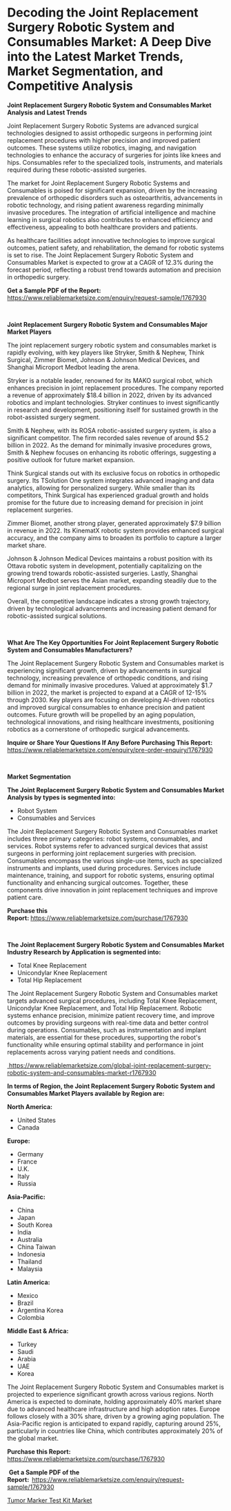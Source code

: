 <p><h1>Decoding the Joint Replacement Surgery Robotic System and Consumables Market: A Deep Dive into the Latest Market Trends, Market Segmentation, and Competitive Analysis</h1></p><p><strong>Joint Replacement Surgery Robotic System and Consumables Market Analysis and Latest Trends</strong></p>
<p><p>Joint Replacement Surgery Robotic Systems are advanced surgical technologies designed to assist orthopedic surgeons in performing joint replacement procedures with higher precision and improved patient outcomes. These systems utilize robotics, imaging, and navigation technologies to enhance the accuracy of surgeries for joints like knees and hips. Consumables refer to the specialized tools, instruments, and materials required during these robotic-assisted surgeries.</p><p>The market for Joint Replacement Surgery Robotic Systems and Consumables is poised for significant expansion, driven by the increasing prevalence of orthopedic disorders such as osteoarthritis, advancements in robotic technology, and rising patient awareness regarding minimally invasive procedures. The integration of artificial intelligence and machine learning in surgical robotics also contributes to enhanced efficiency and effectiveness, appealing to both healthcare providers and patients.</p><p>As healthcare facilities adopt innovative technologies to improve surgical outcomes, patient safety, and rehabilitation, the demand for robotic systems is set to rise. The Joint Replacement Surgery Robotic System and Consumables Market is expected to grow at a CAGR of 12.3% during the forecast period, reflecting a robust trend towards automation and precision in orthopedic surgery.</p></p>
<p><strong>Get a Sample PDF of the Report:&nbsp;</strong> <a href="https://www.reliablemarketsize.com/enquiry/request-sample/1767930?utm_campaign=1840&utm_medium=2&utm_source=Github&utm_content=ia&utm_term=05032025&utm_id=joint-replacement-surgery-robotic-system-and-consumables">https://www.reliablemarketsize.com/enquiry/request-sample/1767930</a></p>
<p>&nbsp;</p>
<p><strong>Joint Replacement Surgery Robotic System and Consumables Major Market Players</strong></p>
<p><p>The joint replacement surgery robotic system and consumables market is rapidly evolving, with key players like Stryker, Smith & Nephew, Think Surgical, Zimmer Biomet, Johnson & Johnson Medical Devices, and Shanghai Microport Medbot leading the arena.</p><p>Stryker is a notable leader, renowned for its MAKO surgical robot, which enhances precision in joint replacement procedures. The company reported a revenue of approximately $18.4 billion in 2022, driven by its advanced robotics and implant technologies. Stryker continues to invest significantly in research and development, positioning itself for sustained growth in the robot-assisted surgery segment.</p><p>Smith & Nephew, with its ROSA robotic-assisted surgery system, is also a significant competitor. The firm recorded sales revenue of around $5.2 billion in 2022. As the demand for minimally invasive procedures grows, Smith & Nephew focuses on enhancing its robotic offerings, suggesting a positive outlook for future market expansion.</p><p>Think Surgical stands out with its exclusive focus on robotics in orthopedic surgery. Its TSolution One system integrates advanced imaging and data analytics, allowing for personalized surgery. While smaller than its competitors, Think Surgical has experienced gradual growth and holds promise for the future due to increasing demand for precision in joint replacement surgeries.</p><p>Zimmer Biomet, another strong player, generated approximately $7.9 billion in revenue in 2022. Its KinematX robotic system provides enhanced surgical accuracy, and the company aims to broaden its portfolio to capture a larger market share.</p><p>Johnson & Johnson Medical Devices maintains a robust position with its Ottava robotic system in development, potentially capitalizing on the growing trend towards robotic-assisted surgeries. Lastly, Shanghai Microport Medbot serves the Asian market, expanding steadily due to the regional surge in joint replacement procedures.</p><p>Overall, the competitive landscape indicates a strong growth trajectory, driven by technological advancements and increasing patient demand for robotic-assisted surgical solutions.</p></p>
<p>&nbsp;</p>
<p><strong>What Are The Key Opportunities For Joint Replacement Surgery Robotic System and Consumables Manufacturers?</strong></p>
<p><p>The Joint Replacement Surgery Robotic System and Consumables market is experiencing significant growth, driven by advancements in surgical technology, increasing prevalence of orthopedic conditions, and rising demand for minimally invasive procedures. Valued at approximately $1.7 billion in 2022, the market is projected to expand at a CAGR of 12-15% through 2030. Key players are focusing on developing AI-driven robotics and improved surgical consumables to enhance precision and patient outcomes. Future growth will be propelled by an aging population, technological innovations, and rising healthcare investments, positioning robotics as a cornerstone of orthopedic surgical advancements.</p></p>
<p><strong>Inquire or Share Your Questions If Any Before Purchasing This Report:</strong> <a href="https://www.reliablemarketsize.com/enquiry/pre-order-enquiry/1767930?utm_campaign=1840&utm_medium=2&utm_source=Github&utm_content=ia&utm_term=05032025&utm_id=joint-replacement-surgery-robotic-system-and-consumables">https://www.reliablemarketsize.com/enquiry/pre-order-enquiry/1767930</a></p>
<p>&nbsp;</p>
<p><strong>Market Segmentation</strong></p>
<p><strong>The Joint Replacement Surgery Robotic System and Consumables Market Analysis by types is segmented into:</strong></p>
<p><ul><li>Robot System</li><li>Consumables and Services</li></ul></p>
<p><p>The Joint Replacement Surgery Robotic System and Consumables market includes three primary categories: robot systems, consumables, and services. Robot systems refer to advanced surgical devices that assist surgeons in performing joint replacement surgeries with precision. Consumables encompass the various single-use items, such as specialized instruments and implants, used during procedures. Services include maintenance, training, and support for robotic systems, ensuring optimal functionality and enhancing surgical outcomes. Together, these components drive innovation in joint replacement techniques and improve patient care.</p></p>
<p><strong>Purchase this Report:&nbsp;</strong><a href="https://www.reliablemarketsize.com/purchase/1767930?utm_campaign=1840&utm_medium=2&utm_source=Github&utm_content=ia&utm_term=05032025&utm_id=joint-replacement-surgery-robotic-system-and-consumables">https://www.reliablemarketsize.com/purchase/1767930</a></p>
<p>&nbsp;</p>
<p><strong>The Joint Replacement Surgery Robotic System and Consumables Market Industry Research by Application is segmented into:</strong></p>
<p><ul><li>Total Knee Replacement</li><li>Unicondylar Knee Replacement</li><li>Total Hip Replacement</li></ul></p>
<p><p>The Joint Replacement Surgery Robotic System and Consumables market targets advanced surgical procedures, including Total Knee Replacement, Unicondylar Knee Replacement, and Total Hip Replacement. Robotic systems enhance precision, minimize patient recovery time, and improve outcomes by providing surgeons with real-time data and better control during operations. Consumables, such as instrumentation and implant materials, are essential for these procedures, supporting the robot's functionality while ensuring optimal stability and performance in joint replacements across varying patient needs and conditions.</p></p>
<p><a href="https://www.reliablemarketsize.com/global-joint-replacement-surgery-robotic-system-and-consumables-market-r1767930?utm_campaign=1840&utm_medium=2&utm_source=Github&utm_content=ia&utm_term=05032025&utm_id=joint-replacement-surgery-robotic-system-and-consumables">&nbsp;https://www.reliablemarketsize.com/global-joint-replacement-surgery-robotic-system-and-consumables-market-r1767930</a></p>
<p><strong>In terms of Region, the Joint Replacement Surgery Robotic System and Consumables Market Players available by Region are:</strong></p>
<p>
    <p> <strong> North America: </strong>
        <ul>
            <li>United States</li>
            <li>Canada</li>
        </ul>
        </p> 
    <p> <strong> Europe: </strong>
        <ul>
            <li>Germany</li>
            <li>France</li>
            <li>U.K.</li>
            <li>Italy</li>
            <li>Russia</li>
        </ul>
        </p> 
    <p> <strong> Asia-Pacific: </strong>
        <ul>
            <li>China</li>
            <li>Japan</li>
            <li>South Korea</li>
            <li>India</li>
            <li>Australia</li>
            <li>China Taiwan</li>
            <li>Indonesia</li>
            <li>Thailand</li>
            <li>Malaysia</li>
        </ul>
        </p> 
    <p> <strong> Latin America: </strong>
        <ul>
            <li>Mexico</li>
            <li>Brazil</li>
            <li>Argentina Korea</li>
            <li>Colombia</li>
        </ul>
        </p> 
    <p> <strong> Middle East & Africa: </strong>
        <ul>
            <li>Turkey</li>
            <li>Saudi</li>
            <li>Arabia</li>
            <li>UAE</li>
            <li>Korea</li>
        </ul>
    </p>
    </p>
<p><p>The Joint Replacement Surgery Robotic System and Consumables market is projected to experience significant growth across various regions. North America is expected to dominate, holding approximately 40% market share due to advanced healthcare infrastructure and high adoption rates. Europe follows closely with a 30% share, driven by a growing aging population. The Asia-Pacific region is anticipated to expand rapidly, capturing around 25%, particularly in countries like China, which contributes approximately 20% of the global market.</p></p>
<p><strong>Purchase this Report: </strong><a href="https://www.reliablemarketsize.com/purchase/1767930?utm_campaign=1840&utm_medium=2&utm_source=Github&utm_content=ia&utm_term=05032025&utm_id=joint-replacement-surgery-robotic-system-and-consumables">https://www.reliablemarketsize.com/purchase/1767930</a></p>
<p>&nbsp;<strong>Get a Sample PDF of the Report:&nbsp;&nbsp;</strong><a href="https://www.reliablemarketsize.com/enquiry/request-sample/1767930?utm_campaign=1840&utm_medium=2&utm_source=Github&utm_content=ia&utm_term=05032025&utm_id=joint-replacement-surgery-robotic-system-and-consumables">https://www.reliablemarketsize.com/enquiry/request-sample/1767930</a></p>
<p><strong></strong></p>
<p><p><a href="https://github.com/vimar16th/Market-Research-Report-List-7/blob/main/tumor-marker-test-kit-market.md?utm_campaign=1840&utm_medium=2&utm_source=Github&utm_content=ia&utm_term=05032025&utm_id=joint-replacement-surgery-robotic-system-and-consumables">Tumor Marker Test Kit Market</a></p></p>